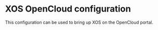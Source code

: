 # XOS OpenCloud configuration 

This configuration can be used to bring up XOS on the OpenCloud portal.
